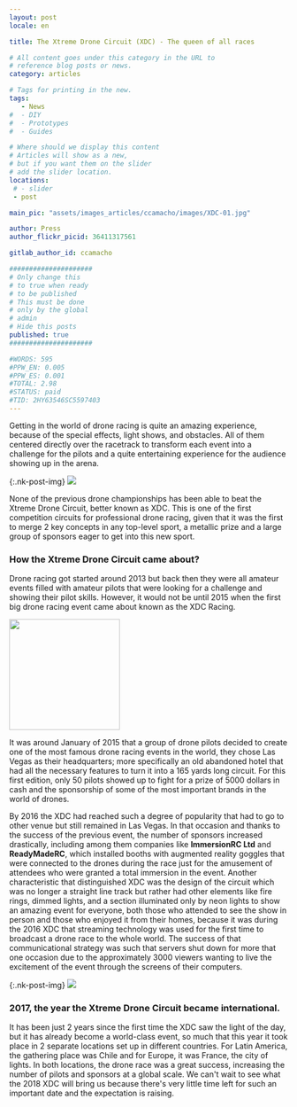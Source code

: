 ```yaml
---
layout: post
locale: en

title: The Xtreme Drone Circuit (XDC) - The queen of all races

# All content goes under this category in the URL to
# reference blog posts or news.
category: articles

# Tags for printing in the new.
tags:
   - News
#  - DIY
#  - Prototypes
#  - Guides

# Where should we display this content
# Articles will show as a new,
# but if you want them on the slider
# add the slider location.
locations:
 # - slider
 - post

main_pic: "assets/images_articles/ccamacho/images/XDC-01.jpg"

author: Press
author_flickr_picid: 36411317561

gitlab_author_id: ccamacho

#####################
# Only change this
# to true when ready
# to be published
# This must be done
# only by the global
# admin
# Hide this posts
published: true
#####################

#WORDS: 595
#PPW_EN: 0.005
#PPW_ES: 0.001
#TOTAL: 2.98
#STATUS: paid
#TID: 2HY63546SC5597403
---
```


Getting in the world of drone racing is quite an
amazing experience, because of the special effects,
light shows, and obstacles.
All of them centered directly over the racetrack to
transform each event into a challenge for the pilots
and a quite entertaining experience for the audience
showing up in the arena.

{:.nk-post-img}
<img src="/assets/images_articles/{{ page.gitlab_author_id }}/images/XDC-02.jpg">

None of the previous drone championships has been able to beat
the Xtreme Drone Circuit, better known as XDC. This is one of
the first competition circuits for professional drone racing,
given that it was the first to merge 2 key concepts in any
top-level sport, a metallic prize and a large group of
sponsors eager to get into this new sport.

### How the Xtreme Drone Circuit came about?

Drone racing got started around 2013 but back then
they were all amateur events filled with amateur
pilots that were looking for a challenge and showing
their pilot skills. However, it would not be until
2015 when the first big drone racing event came about
known as the XDC Racing.

<div class="nk-post-text mt-0">
    <img style="height: 200px;" class="float-left mt-0" src="/assets/images_articles/{{ page.gitlab_author_id }}/images/XDC-04.jpg" alt="">
        <p class="text-white">
It was around January of 2015 that a group of drone
pilots decided to create one of the most famous drone
racing events in the world, they chose Las Vegas as
their headquarters; more specifically an old abandoned
hotel that had all the necessary features to turn it
into a 165 yards long circuit. For this first edition,
only 50 pilots showed up to fight for a prize of 5000
dollars in cash and the sponsorship of some of the
most important brands in the world of drones.
</p>
</div>

By 2016 the XDC had reached such a degree of popularity that had
to go to other venue but still remained in Las Vegas. In that
occasion and thanks to the success of the previous event, the
number of sponsors increased drastically, including among them
companies like <strong>ImmersionRC Ltd</strong> and <strong>ReadyMadeRC</strong>,
which installed
booths with augmented reality goggles that were connected to the
drones during the race just for the amusement of attendees who
were granted a total immersion in the event. Another characteristic
that distinguished XDC was the design of the circuit which was no
longer  a straight line track but rather had other elements like
fire rings, dimmed lights, and a section  illuminated only by neon
lights to show an amazing event for everyone, both those who attended
to see the show in person and those who enjoyed it from their homes,
because it was during the 2016 XDC that streaming technology was
used for the first time to broadcast a drone race to the whole world.
The success of that communicational strategy was such that servers
shut down for more that one occasion due to the approximately 3000
viewers wanting to live the excitement of the event through the
screens of their computers.

{:.nk-post-img}
<img src="/assets/images_articles/{{ page.gitlab_author_id }}/images/XDC-03.jpg">

### 2017, the year the Xtreme Drone Circuit became international.

It has been just 2 years since the first time the XDC saw the
light of the day, but it has already become a world-class event,
so much that this year it took place in 2 separate locations set
up in different countries. For Latin America, the gathering place
was Chile and for Europe, it was France,  the city of lights.
In both locations, the drone race was a great success, increasing
the number of pilots and sponsors at a global scale. We can't
wait to see what the 2018 XDC will bring us because there's very
little time left for such an important date and the expectation is raising.
